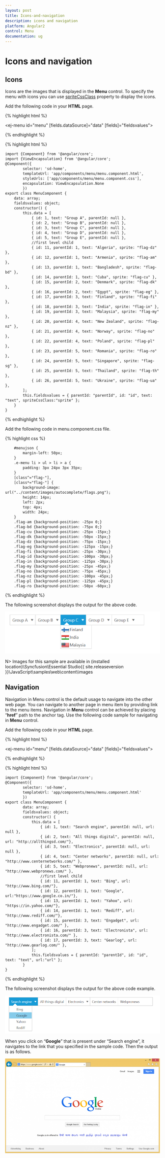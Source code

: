 ```yaml
---
layout: post
title: Icons-and-navigation
description: icons and navigation
platform: Angular2
control: Menu
documentation: ug
---
```


# Icons and navigation

## Icons

Icons are the images that is displayed in the **Menu** control. To specify the menu with icons you can use [spriteCssClass](https://help.syncfusion.com/api/js/ejmenu#members:fields-spritecssclass) property to display the icons. 

Add the following code in your **HTML** page.

{% highlight html %}

<ej-menu id="menu" [fields.dataSource]="data" [fields]="fieldsvalues"></ej-menu>

{% endhighlight %}

{% highlight html %}

    import {Component} from '@angular/core';
    import {ViewEncapsulation} from '@angular/core'; 
    @Component({
            selector: 'sd-home',
            templateUrl: 'app/components/menu/menu.component.html',
            styleUrls: ['app/components/menu/menu.component.css'],
            encapsulation: ViewEncapsulation.None 
            })
    export class MenuComponent {
        data: array;
        fieldsvalues: object;
        constructor() {
            this.data = [
                { id: 1, text: "Group A", parentId: null },
                { id: 2, text: "Group B", parentId: null },
                { id: 3, text: "Group C", parentId: null },
                { id: 4, text: "Group D", parentId: null },
                { id: 5, text: "Group E", parentId: null },
                //first level child
                { id: 11, parentId: 1, text: "Algeria", sprite: "flag-dz" },
                { id: 12, parentId: 1, text: "Armenia", sprite: "flag-am" },
                { id: 13, parentId: 1, text: "Bangladesh", sprite: "flag-bd" },
                { id: 14, parentId: 1, text: "Cuba", sprite: "flag-cu" },
                { id: 15, parentId: 2, text: "Denmark", sprite: "flag-dk" },
                { id: 16, parentId: 2, text: "Egypt", sprite: "flag-eg" },
                { id: 17, parentId: 3, text: "Finland", sprite: "flag-fi" },
                { id: 18, parentId: 3, text: "India", sprite: "flag-in" },
                { id: 19, parentId: 3, text: "Malaysia", sprite: "flag-my" },
                { id: 20, parentId: 4, text: "New Zealand", sprite: "flag-nz" },
                { id: 21, parentId: 4, text: "Norway", sprite: "flag-no" },
                { id: 22, parentId: 4, text: "Poland", sprite: "flag-pl" },
                { id: 23, parentId: 5, text: "Romania", sprite: "flag-ro" },
                { id: 24, parentId: 5, text: "Singapore", sprite: "flag-sg" },
                { id: 25, parentId: 5, text: "Thailand", sprite: "flag-th" },
                { id: 26, parentId: 5, text: "Ukraine", sprite: "flag-ua" },
            ];
            this.fieldsvalues = { parentId: "parentId", id: "id", text: "text", spriteCssClass:"sprite" };
        }
    }

{% endhighlight %}

Add the following code in menu.component.css file.

{% highlight css %}

        #menujson {
            margin-left: 50px;
        }
        .e-menu li > ul > li > a {
            padding: 3px 24px 3px 35px;
        }
        [class^="flag-"],
        [class*="flag-"] {
            background-image: url("../content/images/autocomplete/flags.png");
            height: 14px;
            left: 2px;
            top: 4px;
            width: 24px;
        }
        .flag-am {background-position: -25px 0;}
        .flag-bd {background-position: -75px 0;}
        .flag-cu {background-position: -25px -15px;}
        .flag-dk {background-position: -50px -15px;}
        .flag-dz {background-position: -75px -15px;}
        .flag-eg {background-position: -125px -15px;}
        .flag-fi {background-position: -25px -30px;}
        .flag-id {background-position: -100px -30px;}
        .flag-in {background-position: -125px -30px;}
        .flag-my {background-position: -25px -45px;}
        .flag-no {background-position: -75px -45px;}
        .flag-nz {background-position: -100px -45px;}
        .flag-pl {background-position: -125px -45px;}
        .flag-ro {background-position: -50px -60px;}

{% endhighlight %}

The following screenshot displays the output for the above code.                                                                                                       

![](Icons-and-navigation_images/Icons-and-navigation_img1.png) 

N> Images for this sample are available in (installed location)\Syncfusion\Essential Studio\{{ site.releaseversion }}\JavaScript\samples\web\content\images<br/>

## Navigation

Navigation in Menu control is the default usage to navigate into the other web page. You can navigate to another page in menu item by providing link to the menu items. Navigation in **Menu** control can be achieved by placing “**href**” path to the anchor tag. Use the following code sample for navigating in **Menu** control.

Add the following code in your **HTML** page.

{% highlight html %}
 
   <ej-menu id="menu" [fields.dataSource]="data" [fields]="fieldsvalues"></ej-menu>

{% endhighlight %}

{% highlight html %}

    import {Component} from '@angular/core';
    @Component({
            selector: 'sd-home',
            templateUrl: 'app/components/menu/menu.component.html'
            })
    export class MenuComponent {
            data: array;
            fieldsvalues: object;
            constructor() {
                this.data = [
                    { id: 1, text: "Search engine", parentId: null, url: null },
                    { id: 2, text: "All things digital", parentId: null, url: "http://allthingsd.com/"},
                    { id: 3, text: "Electronics", parentId: null, url: null },
                    { id: 4, text: "Center networks", parentId: null, url: "http://www.centernetworks.com/" },
                    { id: 5, text: "Webpronews", parentId: null, url: "http://www.webpronews.com/" },
                    //first level child
                    { id: 11, parentId: 1, text: "Bing", url: "http://www.bing.com/"},
                    { id: 12, parentId: 1, text: "Google", url:"https://www.google.co.in/"},
                    { id: 13, parentId: 1, text: "Yahoo", url: "https://in.yahoo.com/"},
                    { id: 14, parentId: 1, text: "Rediff", url: "http://www.rediff.com/"},
                    { id: 15, parentId: 3, text: "Engadget", url: "http://www.engadget.com/" },
                    { id: 16, parentId: 3, text: "Electronista", url: "http://www.electronista.com/" },
                    { id: 17, parentId: 3, text: "Gearlog", url: "http://www.gearlog.com/" },
                ];
                this.fieldsvalues = { parentId: "parentId", id: "id", text: "text", url:"url" };
            }
    }

{% endhighlight %}

The following screenshot displays the output for the above code example.            

![](Icons-and-navigation_images/Icons-and-navigation_img2.png) 


When you click on “**Google**” that is present under “Search engine”, it navigates to the link that you specified in the sample code. Then the output is as follows.

![](Icons-and-navigation_images/Icons-and-navigation_img3.png)